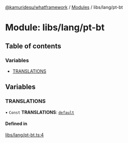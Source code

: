 [@kamuridesu/whatframework](../README.md) / [Modules](../modules.md) / libs/lang/pt-bt

# Module: libs/lang/pt-bt

## Table of contents

### Variables

- [TRANSLATIONS](libs_lang_pt_bt.md#translations)

## Variables

### TRANSLATIONS

• `Const` **TRANSLATIONS**: [`default`](../interfaces/libs_lang_interface.default.md)

#### Defined in

[libs/lang/pt-bt.ts:4](https://github.com/kamuridesu/WhatFramework/blob/2f7579d/libs/lang/pt-bt.ts#L4)
